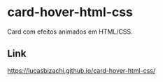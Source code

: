 # card-hover-html-css
 Card com efeitos animados em HTML/CSS.

## Link
https://lucasbizachi.github.io/card-hover-html-css/
